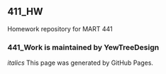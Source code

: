 ## 411_HW

Homework repository for MART 441

### 441_Work is maintained by YewTreeDesign

_italics_ This page was generated by GitHub Pages.
